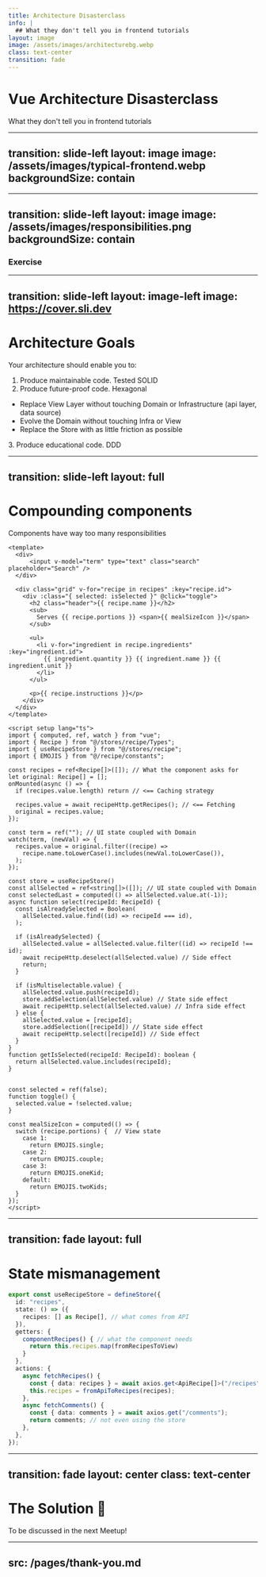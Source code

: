 ```yaml
---
title: Architecture Disasterclass
info: |
  ## What they don't tell you in frontend tutorials
layout: image
image: /assets/images/architecturebg.webp
class: text-center
transition: fade
---
```


<h1> <span v-mark="{ at: 2, color: 'red', type: 'strike-through', strokeWidth: 5 }">Vue</span> Architecture Disasterclass </h1>
What they don't tell you in frontend tutorials

<!--
In the previous presentation we talked about the importance of placing the Domain at the center when writing code.

Now I want to show you why the way we usually learn to write frontend code doesn't naturally leads you to this way of doing things.

[click] Even though I'll be talking about Vue and its ecosystem, these teachings apply to any frontend framework.
-->


---
transition: slide-left
layout: image
image: /assets/images/typical-frontend.webp
backgroundSize: contain
---


<!--
This is how a typical architecture design looks like.
Note there's a View layer, an API or Infrastructure layer, and everything in between.
-->


---
transition: slide-left
layout: image
image: /assets/images/responsibilities.png
backgroundSize: contain
---

### Exercise

<!--
(After coming back)
Really heard to implement single responsibility here.
That also makes the code hard to unit test because you can't easily pull your domain logic out of the component or the store.

Your business logic becomes tightly coupled with the store. As a matter of fact, in most apps "business logic" usually is means updating the state in some store.

Your components have way too many responsibilities.
The decision of whether a piece of logic lives in the component, a composable or in the store is made for the convenience of the developer working at that point in time that precise ticket. As a future reader, there's nothing to learn from seeing that code in the app.
-->


---
transition: slide-left
layout: image-left
image: https://cover.sli.dev
---

# Architecture Goals
Your architecture should enable you to:

1. Produce maintainable code. <span v-click class="ml-4 text-red-600">Tested SOLID</span>
2. Produce future-proof code. <span v-click class="ml-4 text-red-600">Hexagonal</span>
<ul>
  <li> Replace View Layer without touching Domain or Infrastructure (api layer, data source) </li>
  <li> Evolve the Domain without touching Infra or View </li>
  <li> Replace the Store with as little friction as possible </li>
</ul>
3. Produce educational code. <span v-click class="ml-4 text-red-600">DDD</span>


<!--
Architecture goals will likely vary accross projects. Here are a couple that could apply to most.

1. Adding new features or refactors should not introduce regressions.
2. Your code provides value no matter how far ahead you look into the future. You should be able to grab your business logic out of your Vue application, and use it in a React application, or outside of the browser in a CLI tool, or with a voice interface, whatever. Removes vendor lock-in. 
3. This is the hardest part. New developers should be able to learn about the Domain, (or more accurately, the reality that your Domain is modeling) from reading your code. Likewise, Domain experts without coding expertise should be able to understand your code, because they already understand that reality.

(Go back to the exercise)
-->


---
transition: slide-left
layout: full
---

# Compounding components
Components have way too many responsibilities

```vue {*|30,33-36|39-44|49-69|80-91}{lines:true, maxHeight:'555px'}
<template>
  <div>
      <input v-model="term" type="text" class="search" placeholder="Search" />
  </div>

  <div class="grid" v-for="recipe in recipes" :key="recipe.id">
    <div :class="{ selected: isSelected }" @click="toggle">
      <h2 class="header">{{ recipe.name }}</h2>
      <sub>
        Serves {{ recipe.portions }} <span>{{ mealSizeIcon }}</span>
      </sub>

      <ul>
        <li v-for="ingredient in recipe.ingredients" :key="ingredient.id">
          {{ ingredient.quantity }} {{ ingredient.name }} {{ ingredient.unit }}
        </li>
      </ul>

      <p>{{ recipe.instructions }}</p>
    </div>
  </div>
</template>

<script setup lang="ts">
import { computed, ref, watch } from "vue";
import { Recipe } from "@/stores/recipe/Types";
import { useRecipeStore } from "@/stores/recipe";
import { EMOJIS } from "@/recipe/constants";

const recipes = ref<Recipe[]>([]); // What the component asks for
let original: Recipe[] = [];
onMounted(async () => {
  if (recipes.value.length) return // <== Caching strategy

  recipes.value = await recipeHttp.getRecipes(); // <== Fetching
  original = recipes.value;
});

const term = ref(""); // UI state coupled with Domain
watch(term, (newVal) => {
  recipes.value = original.filter((recipe) =>
    recipe.name.toLowerCase().includes(newVal.toLowerCase()),
  );
});

const store = useRecipeStore()
const allSelected = ref<string[]>([]); // UI state coupled with Domain
const selectedLast = computed(() => allSelected.value.at(-1));
async function select(recipeId: RecipeId) {
  const isAlreadySelected = Boolean(
    allSelected.value.find((id) => recipeId === id),
  );

  if (isAlreadySelected) {
    allSelected.value = allSelected.value.filter((id) => recipeId !== id);
    await recipeHttp.deselect(allSelected.value) // Side effect
    return;
  }

  if (isMultiselectable.value) {
    allSelected.value.push(recipeId);
    store.addSelection(allSelected.value) // State side effect
    await recipeHttp.select(allSelected.value) // Infra side effect
  } else {
    allSelected.value = [recipeId];
    store.addSelection([recipeId]) // State side effect
    await recipeHttp.select([recipeId]) // Side effect
  }
}
function getIsSelected(recipeId: RecipeId): boolean {
  return allSelected.value.includes(recipeId);
}


const selected = ref(false);
function toggle() {
  selected.value = !selected.value;
}

const mealSizeIcon = computed(() => {
  switch (recipe.portions) {  // View state
    case 1:
      return EMOJIS.single;
    case 2:
      return EMOJIS.couple;
    case 3:
      return EMOJIS.oneKid;
    default:
      return EMOJIS.twoKids;
  }
});
</script>
```

<!--
You have probably seen components like this. This one shows a list of recipes. 
You have: 
1. Some properties that are being shown exactly as they come from the API
2. Some properties that are calculated in the component for this specific display
3. Some user interactions that produce side effects

[click] Here the component is deciding its caching strategy and making the request for what it needs. This shouldn't be here. We want our components to request what they need, and they shouldn't be concerned on whether the data comes from cache, store, api, sockets, LocalStorage, or wherever else. Lets remove this responsibility from here.
[click] Here we have some UI state which is binding a user interaction with the Domain. Again, this shouldn't happen. Ideally there should be a function that handles the user interaction and provides you with the result of that interaction. Here for example, your search functionality shouldn't care at all on whether is searching recipes, cars, meetups, whatever. Doing this with composables is now much easier.
[click] Here we have a user interaction that has side effects. Those side effects can be in the store, or in the infra. Again, the user interaction should be separate its side effects. Ideally your component should access a use case function (in this case, select or deselect recipe), and your component doesn't need to care whatever happens inside that function.
[click] Here we compute new properties required for the current View. This shouldn't be here either. Ideally the data your component receives should already contain everything it needs to be displayed properly.

In short, the only responsibilities your components should have are:
1. Display data it receives without needing to adapt it.
2. Handle user interactions (events) without needing to manage the consequences of those user interactions.

Data that your component receives that it doesn't need to adapt in any way are called **ViewObjects**. 
Functions that your components can call that handle the consequences of user interactions are calld **UseCases**. 
-->


---
transition: fade
layout: full
---

# State mismanagement

```ts {*}{lines:true, maxHeight:'555px'}
export const useRecipeStore = defineStore({
  id: "recipes",
  state: () => ({
    recipes: [] as Recipe[], // what comes from API
  }),
  getters: {
    componentRecipes() { // what the component needs
      return this.recipes.map(fromRecipesToView)
    }
  },
  actions: {
    async fetchRecipes() {
      const { data: recipes } = await axios.get<ApiRecipe[]>("/recipes");
      this.recipes = fromApiToRecipes(recipes);
    },
    async fetchComments() {
      const { data: comments } = await axios.get("/comments");
      return comments; // not even using the store
    },
  },
});
```

<!--
Here the state management library interacts with the API to fetch the data, and also adapts that data to whatever the application needs, and saves the result in the store.
The issue here is that the state management library is taking in more responsibility than it has to. The state management library should ideally only be used for state management. It shouldn’t be the store’s responsibility to run unrelated side-effects, format the data for components, make API calls, etc.

You have probably seen actions being used as containers for API calls, bypassing the store altogether. I sure have.

I have also seen cases where multiple components call actions on created or mounted without anyone ever checking to see if this data is already available in the store. If you open the network tab in these apps and use it, you'll find the same API calls with the same parameters being made over and over again.

All of these problems have, in my experience, a single root cause: a lack of defined responsibilities in the code.

Just like with people, when a piece of code has too many responsibilities at the same time, it’s bound to handle some of them poorly.
-->


---
transition: fade
layout: center
class: text-center
---

# The Solution 🥁 

<p v-click> To be discussed in the next Meetup! </p>


---
src: /pages/thank-you.md
---
